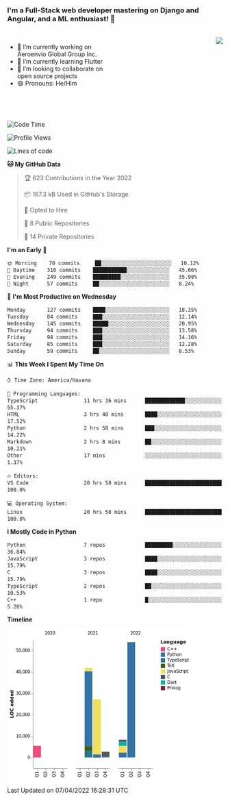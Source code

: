 ### I'm a Full-Stack web developer mastering on Django and Angular, and a ML enthusiast!  👋

<br/>

<img align="right" height="250"  src="https://media1.giphy.com/media/qgQUggAC3Pfv687qPC/giphy.gif?cid=ecf05e470ttfxgsj072btembitu1zn4ti3t3cdyg4jo5b3by&rid=giphy.gif&ct=g" />

 <div style="width:50%">
    <ul>
      <li>🔭 I’m currently working on Aeroenvio Global Group Inc.</li>
      <li>🌱 I’m currently learning Flutter</li>
      <li>👯 I’m looking to collaborate on open source projects</li>
      <li>😄 Pronouns: He/Him</li>
<!--       <li>⚡ Fun fact: I started my first professional project for a company as web dev without knowing any JS </li> -->
    </ul>
  </div>
  
<br/><br/><br/>


<!--START_SECTION:waka-->
![Code Time](http://img.shields.io/badge/Code%20Time-118%20hrs%2034%20mins-blue)

![Profile Views](http://img.shields.io/badge/Profile%20Views-0-blue)

![Lines of code](https://img.shields.io/badge/From%20Hello%20World%20I%27ve%20Written-125%20Thousand%20lines%20of%20code-blue)

**🐱 My GitHub Data** 

> 🏆 623 Contributions in the Year 2022
 > 
> 📦 167.3 kB Used in GitHub's Storage 
 > 
> 💼 Opted to Hire
 > 
> 📜 8 Public Repositories 
 > 
> 🔑 14 Private Repositories  
 > 
**I'm an Early 🐤** 

```text
🌞 Morning    70 commits     ██░░░░░░░░░░░░░░░░░░░░░░░   10.12% 
🌆 Daytime    316 commits    ███████████░░░░░░░░░░░░░░   45.66% 
🌃 Evening    249 commits    █████████░░░░░░░░░░░░░░░░   35.98% 
🌙 Night      57 commits     ██░░░░░░░░░░░░░░░░░░░░░░░   8.24%

```
📅 **I'm Most Productive on Wednesday** 

```text
Monday       127 commits    ████░░░░░░░░░░░░░░░░░░░░░   18.35% 
Tuesday      84 commits     ███░░░░░░░░░░░░░░░░░░░░░░   12.14% 
Wednesday    145 commits    █████░░░░░░░░░░░░░░░░░░░░   20.95% 
Thursday     94 commits     ███░░░░░░░░░░░░░░░░░░░░░░   13.58% 
Friday       98 commits     ███░░░░░░░░░░░░░░░░░░░░░░   14.16% 
Saturday     85 commits     ███░░░░░░░░░░░░░░░░░░░░░░   12.28% 
Sunday       59 commits     ██░░░░░░░░░░░░░░░░░░░░░░░   8.53%

```


📊 **This Week I Spent My Time On** 

```text
⌚︎ Time Zone: America/Havana

💬 Programming Languages: 
TypeScript               11 hrs 36 mins      █████████████░░░░░░░░░░░░   55.37% 
HTML                     3 hrs 40 mins       ████░░░░░░░░░░░░░░░░░░░░░   17.52% 
Python                   2 hrs 58 mins       ███░░░░░░░░░░░░░░░░░░░░░░   14.22% 
Markdown                 2 hrs 8 mins        ██░░░░░░░░░░░░░░░░░░░░░░░   10.21% 
Other                    17 mins             ░░░░░░░░░░░░░░░░░░░░░░░░░   1.37%

🔥 Editors: 
VS Code                  20 hrs 58 mins      █████████████████████████   100.0%

💻 Operating System: 
Linux                    20 hrs 58 mins      █████████████████████████   100.0%

```

**I Mostly Code in Python** 

```text
Python                   7 repos             █████████░░░░░░░░░░░░░░░░   36.84% 
JavaScript               3 repos             ████░░░░░░░░░░░░░░░░░░░░░   15.79% 
C                        3 repos             ████░░░░░░░░░░░░░░░░░░░░░   15.79% 
TypeScript               2 repos             ██░░░░░░░░░░░░░░░░░░░░░░░   10.53% 
C++                      1 repo              █░░░░░░░░░░░░░░░░░░░░░░░░   5.26%

```


**Timeline**

![Chart not found](https://raw.githubusercontent.com/dfg-98/dfg-98/main/charts/bar_graph.png) 


 Last Updated on 07/04/2022 16:28:31 UTC
<!--END_SECTION:waka-->
